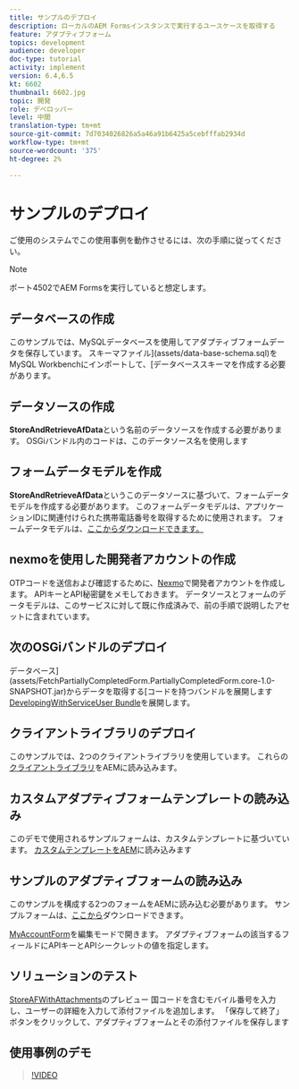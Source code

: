 ```yaml
---
title: サンプルのデプロイ
description: ローカルのAEM Formsインスタンスで実行するユースケースを取得する
feature: アダプティブフォーム
topics: development
audience: developer
doc-type: tutorial
activity: implement
version: 6.4,6.5
kt: 6602
thumbnail: 6602.jpg
topic: 開発
role: デベロッパー
level: 中間
translation-type: tm+mt
source-git-commit: 7d7034026826a5a46a91b6425a5cebfffab2934d
workflow-type: tm+mt
source-wordcount: '375'
ht-degree: 2%

---
```




# サンプルのデプロイ

ご使用のシステムでこの使用事例を動作させるには、次の手順に従ってください。

>[!NOTE]
>ポート4502でAEM Formsを実行していると想定します。


## データベースの作成

このサンプルでは、MySQLデータベースを使用してアダプティブフォームデータを保存しています。 スキーマファイル](assets/data-base-schema.sql)をMySQL Workbenchにインポートして、[データベーススキーマを作成する必要があります。

## データソースの作成

**StoreAndRetrieveAfData**&#x200B;という名前のデータソースを作成する必要があります。 OSGiバンドル内のコードは、このデータソース名を使用します

## フォームデータモデルを作成

**StoreAndRetrieveAfData**&#x200B;というこのデータソースに基づいて、フォームデータモデルを作成する必要があります。 このフォームデータモデルは、アプリケーションIDに関連付けられた携帯電話番号を取得するために使用されます。 フォームデータモデルは、[ここからダウンロードできます。](assets/2-Factor-Authentication-DataSource-and-FDM.zip)

## nexmoを使用した開発者アカウントの作成

OTPコードを送信および確認するために、[Nexmo](https://dashboard.nexmo.com/)で開発者アカウントを作成します。 APIキーとAPI秘密鍵をメモしておきます。 データソースとフォームのデータモデルは、このサービスに対して既に作成済みで、前の手順で説明したアセットに含まれています。

## 次のOSGiバンドルのデプロイ

データベース](assets/FetchPartiallyCompletedForm.PartiallyCompletedForm.core-1.0-SNAPSHOT.jar)からデータを取得する[コードを持つバンドルを展開します
[DevelopingWithServiceUser Bundle](https://docs.adobe.com/content/help/en/experience-manager-learn/forms/assets/common-osgi-bundles/DevelopingWithServiceUser.jar)を展開します。

## クライアントライブラリのデプロイ

このサンプルでは、2つのクライアントライブラリを使用しています。 これらの[クライアントライブラリ](assets/client-libraries.zip)をAEMに読み込みます。

## カスタムアダプティブフォームテンプレートの読み込み

このデモで使用されるサンプルフォームは、カスタムテンプレートに基づいています。 [カスタムテンプレートをAEM](assets/custom-template-with-page-component.zip)に読み込みます

## サンプルのアダプティブフォームの読み込み

このサンプルを構成する2つのフォームをAEMに読み込む必要があります。 サンプルフォームは、[ここから](assets/sample-forms.zip)ダウンロードできます。

[MyAccountForm](http://localhost:4502/editor.html/content/forms/af/myaccountform.html)を編集モードで開きます。 アダプティブフォームの該当するフィールドにAPIキーとAPIシークレットの値を指定します。

## ソリューションのテスト

[StoreAFWithAttachments](http://localhost:4502/content/dam/formsanddocuments/storeafwithattachments/jcr:content?wcmmode=disabled)のプレビュー
国コードを含むモバイル番号を入力し、ユーザーの詳細を入力して添付ファイルを追加します。 「保存して終了」ボタンをクリックして、アダプティブフォームとその添付ファイルを保存します


## 使用事例のデモ

>[!VIDEO](https://video.tv.adobe.com/v/327122?quality=9&learn=on)
